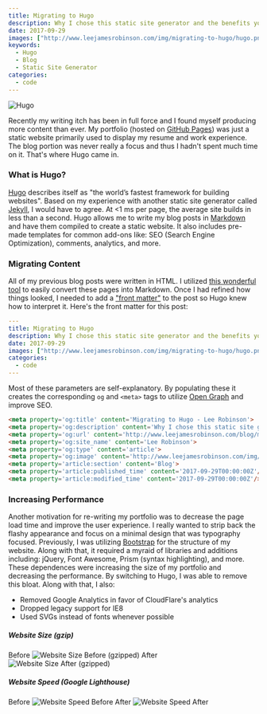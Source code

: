 ```yaml
---
title: Migrating to Hugo
description: Why I chose this static site generator and the benefits you can receive. 
date: 2017-09-29
images: ["http://www.leejamesrobinson.com/img/migrating-to-hugo/hugo.png"]
keywords:
  - Hugo
  - Blog
  - Static Site Generator
categories:
  - code
---
```


![Hugo](/img/migrating-to-hugo/hugo.png)

Recently my writing itch has been in full force and I found myself producing more content than ever. My portfolio (hosted on [GitHub Pages](https://pages.github.com/)) was just a static website primarily used to display my resume and work experience. The blog portion was never really a focus and thus I hadn't spent much time on it. That's where Hugo came in.

### What is Hugo?
[Hugo](http://gohugo.io/) describes itself as "the world’s fastest framework for building websites". Based on my experience with another static site generator called [Jekyll](https://jekyllrb.com/), I would have to agree. At <1 ms per page, the average site builds in less than a second. Hugo allows me to write my blog posts in [Markdown](https://en.wikipedia.org/wiki/Markdown) and have them compiled to create a static website. It also includes pre-made templates for common add-ons like: SEO (Search Engine Optimization), comments, analytics, and more.

### Migrating Content
All of my previous blog posts were written in HTML. I utilized [this wonderful tool](https://domchristie.github.io/to-markdown/) to easily convert these pages into Markdown. Once I had refined how things looked, I needed to add a ["front matter"](https://gohugo.io/content-management/front-matter/) to the post so Hugo knew how to interpret it. Here's the front matter for this post: 

```YAML
---
title: Migrating to Hugo
description: Why I chose this static site generator and the benefits you can receive. 
date: 2017-09-29
images: ["http://www.leejamesrobinson.com/img/migrating-to-hugo/hugo.png"]
categories:
  - code
---
```

Most of these parameters are self-explanatory. By populating these it creates the corresponding `og` and `<meta>` tags to utilize [Open Graph](http://ogp.me/) and improve SEO.

```html
<meta property='og:title' content='Migrating to Hugo - Lee Robinson'>
<meta property='og:description' content='Why I chose this static site generator and the benefits you can receive.'>
<meta property='og:url' content='http://www.leejamesrobinson.com/blog/migrating-to-hugo/'>
<meta property='og:site_name' content='Lee Robinson'>
<meta property='og:type' content='article'>
<meta property='og:image' content='http://www.leejamesrobinson.com/img/migrating-to-hugo/hugo.png'>
<meta property='article:section' content='Blog'>
<meta property='article:published_time' content='2017-09-29T00:00:00Z'/>
<meta property='article:modified_time' content='2017-09-29T00:00:00Z'/>
```


### Increasing Performance

Another motivation for re-writing my portfolio was to decrease the page load time and improve the user experience. I really wanted to strip back the flashy appearance and focus on a minimal design that was typography focused. Previously, I was utilizing [Bootstrap](https://v4-alpha.getbootstrap.com/) for the structure of my website. Along with that, it required a myraid of libraries and additions including: jQuery, Font Awesome, Prism (syntax highlighting), and more. These dependences were increasing the size of my portfolio and decreasing the performance. By switching to Hugo, I was able to remove this bloat. Along with that, I also:

- Removed Google Analytics in favor of CloudFlare's analytics
- Dropped legacy support for IE8
- Used SVGs instead of fonts whenever possible

##### Website Size (gzip)
Before
![Website Size Before (gzipped)](/img/migrating-to-hugo/before-size.png)
After
![Website Size After (gzipped)](/img/migrating-to-hugo/after-size.png)

##### Website Speed (Google Lighthouse)
Before
![Website Speed Before](/img/migrating-to-hugo/before-speed.png)
After
![Website Speed After](/img/migrating-to-hugo/after-speed.png)